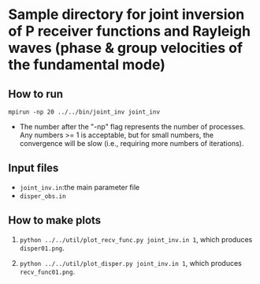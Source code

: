 # Sample directory for joint inversion of P receiver functions and Rayleigh waves (phase & group velocities of the fundamental mode)

## How to run

`mpirun -np 20 ../../bin/joint_inv joint_inv`
* The number after the "-np" flag represents the number of processes. Any numbers >= 1 is acceptable, but for small numbers, the convergence will be slow (i.e., requiring more numbers of iterations).

## Input files

* `joint_inv.in`:the main parameter file
* `disper_obs.in`

## How to make plots

1. `python ../../util/plot_recv_func.py joint_inv.in 1`, which produces `disper01.png`.


2. `python ../../util/plot_disper.py joint_inv.in 1`, which produces `recv_func01.png`.
